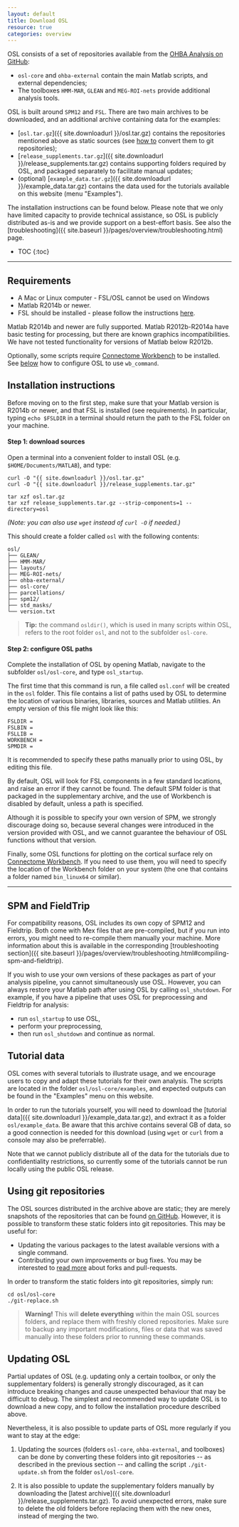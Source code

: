 ```yaml
---
layout: default
title: Download OSL
resource: true
categories: overview
---
```


OSL consists of a set of repositories available from the [OHBA Analysis on GitHub](https://github.com/OHBA-analysis):

- `osl-core` and `ohba-external` contain the main Matlab scripts, and external dependencies;
- The toolboxes `HMM-MAR`, `GLEAN` and `MEG-ROI-nets` provide additional analysis tools.

OSL is built around `SPM12` and `FSL`. There are two main archives to be downloaded, and an additional archive containing data for the examples:

- [`osl.tar.gz`]({{ site.downloadurl }}/osl.tar.gz) contains the repositories mentioned above as static sources (see [how to](#using-git-repositories) convert them to git repositories);
- [`release_supplements.tar.gz`]({{ site.downloadurl }}/release_supplements.tar.gz) contains supporting folders required by OSL, and packaged separately to facilitate manual updates;
- (optional) [`example_data.tar.gz`]({{ site.downloadurl }}/example_data.tar.gz) contains the data used for the tutorials available on this website (menu "Examples").

The installation instructions can be found below.
Please note that we only have limited capacity to provide technical assistance, so OSL is publicly distributed as-is and we provide support on a best-effort basis. 
See also the [troubleshooting]({{ site.baseurl }}/pages/overview/troubleshooting.html) page.

* TOC
{:toc}

---

## Requirements

- A Mac or Linux computer - FSL/OSL cannot be used on Windows
- Matlab R2014b or newer. 
- FSL should be installed - please follow the instructions [here](https://fsl.fmrib.ox.ac.uk/fsl/fslwiki/FslInstallation).

Matlab R2014b and newer are fully supported. Matlab R2012b-R2014a have basic testing for processing, but there are known graphics incompatibilities. We have not tested functionality for versions of Matlab below R2012b.

Optionally, some scripts require [Connectome Workbench](https://www.humanconnectome.org/software/get-connectome-workbench) to be installed. See [below](#step-3-configure-osl-paths) how to configure OSL to use `wb_command`.

## Installation instructions

Before moving on to the first step, make sure that your Matlab version is R2014b or newer, and that FSL is installed (see requirements).
In particular, typing `echo $FSLDIR` in a terminal should return the path to the FSL folder on your machine.

#### Step 1: download sources

Open a terminal into a convenient folder to install OSL (e.g. `$HOME/Documents/MATLAB`), and type:

    curl -O "{{ site.downloadurl }}/osl.tar.gz"
    curl -O "{{ site.downloadurl }}/release_supplements.tar.gz"

    tar xzf osl.tar.gz
    tar xzf release_supplements.tar.gz --strip-components=1 --directory=osl

_(Note: you can also use `wget` instead of `curl -O` if needed.)_

This should create a folder called `osl` with the following contents:

    osl/
    ├── GLEAN/
    ├── HMM-MAR/
    ├── layouts/
    ├── MEG-ROI-nets/
    ├── ohba-external/
    ├── osl-core/
    ├── parcellations/
    ├── spm12/
    ├── std_masks/
    └── version.txt

> **Tip:** the command `osldir()`, which is used in many scripts within OSL, refers to the root folder `osl`, and not to the subfolder `osl-core`.

#### Step 2: configure OSL paths

Complete the installation of OSL by opening Matlab, navigate to the subfolder `osl/osl-core`, and type `osl_startup`.

The first time that this command is run, a file called `osl.conf` will be created in the `osl` folder. 
This file contains a list of paths used by OSL to determine the location of various binaries, libraries, sources and Matlab utilities. 
An empty version of this file might look like this:

    FSLDIR = 
    FSLBIN = 
    FSLLIB = 
    WORKBENCH = 
    SPMDIR = 

It is recommended to specify these paths manually prior to using OSL, by editing this file.

By default, OSL will look for FSL components in a few standard locations, and raise an error if they cannot be found. 
The default SPM folder is that packaged in the supplementary archive, and the use of Workbench is disabled by default, unless a path is specified.

Although it is possible to specify your own version of SPM, we strongly discourage doing so, because several changes were introduced in the version provided with OSL, and we cannot guarantee the behaviour of OSL functions without that version.

Finally, some OSL functions for plotting on the cortical surface rely on [Connectome Workbench](https://www.humanconnectome.org/software/get-connectome-workbench). 
If you need to use them, you will need to specify the location of the Workbench folder on your system (the one that contains a folder named `bin_linux64` or similar).

---

## SPM and FieldTrip

For compatibility reasons, OSL includes its own copy of SPM12 and Fieldtrip. 
Both come with Mex files that are pre-compiled, but if you run into errors, you might need to re-compile them manually your machine. 
More information about this is available in the corresponding [troubleshooting section]({{ site.baseurl }}/pages/overview/troubleshooting.html#compiling-spm-and-fieldtrip).

If you wish to use your own versions of these packages as part of your analysis pipeline, you cannot simultaneously use OSL. However, you can always restore your Matlab path after using OSL by calling `osl_shutdown`. For example, if you have a pipeline that uses OSL for preprocessing and Fieldtrip for analysis:

- run `osl_startup` to use OSL, 
- perform your preprocessing, 
- then run `osl_shutdown` and continue as normal. 

## Tutorial data

OSL comes with several tutorials to illustrate usage, and we encourage users to copy and adapt these tutorials for their own analysis.
The scripts are located in the folder `osl/osl-core/examples`, and expected outputs can be found in the "Examples" menu on this website.

In order to run the tutorials yourself, you will need to download the [tutorial data]({{ site.downloadurl }}/example_data.tar.gz), and extract it as a folder `osl/example_data`.
Be aware that this archive contains several GB of data, so a good connection is needed for this download (using `wget` or `curl` from a console may also be preferrable). 

Note that we cannot publicly distribute all of the data for the tutorials due to confidentiality restrictions, so currently some of the tutorials cannot be run locally using the public OSL release.

## Using git repositories

The OSL sources distributed in the archive above are static; they are merely snapshots of the repositories that can be found [on GitHub](https://github.com/OHBA-analysis).
However, it is possible to transform these static folders into git repositories. This may be useful for:

- Updating the various packages to the latest available versions with a single command.
- Contributing your own improvements or bug fixes. You may be interested to [read more](https://guides.github.com/activities/forking/) about forks and pull-requests.

In order to transform the static folders into git repositories, simply run:

    cd osl/osl-core
    ./git-replace.sh

> **Warning!** 
> This will **delete everything** within the main OSL sources folders, and replace them with freshly cloned repositories. Make sure to backup any important modifications, files or data that was saved manually into these folders prior to running these commands.

## Updating OSL

Partial updates of OSL (e.g. updating only a certain toolbox, or only the supplementary folders) is generally strongly discouraged, as it can introduce breaking changes and cause unexpected behaviour that may be difficult to debug. The simplest and recommended way to update OSL is to download a new copy, and to follow the installation procedure described above.

Nevertheless, it is also possible to update parts of OSL more regularly if you want to stay at the edge:

1. Updating the sources (folders `osl-core`, `ohba-external`, and toolboxes) can be done by converting these folders into git repositories -- as described in the previous section -- and calling the script `./git-update.sh` from the folder `osl/osl-core`.

2. It is also possible to update the supplementary folders manually by downloading the [latest archive]({{ site.downloadurl }}/release_supplements.tar.gz). To avoid unexpected errors, make sure to delete the old folders before replacing them with the new ones, instead of merging the two.
